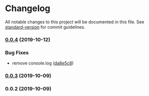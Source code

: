 # Changelog

All notable changes to this project will be documented in this file. See [standard-version](https://github.com/conventional-changelog/standard-version) for commit guidelines.

### [0.0.4](https://github.com/sanscheese/gridsome-source-trello/compare/v0.0.3...v0.0.4) (2019-10-12)


### Bug Fixes

* remove console.log ([da8e5c8](https://github.com/sanscheese/gridsome-source-trello/commit/da8e5c80a0fabcf8be7794fe35bf628a4941ab6a))

### [0.0.3](https://github.com/sanscheese/gridsome-source-trello/compare/v0.0.2...v0.0.3) (2019-10-09)

### 0.0.2 (2019-10-09)
